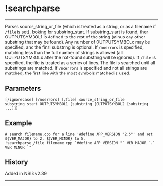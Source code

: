 # !searchparse

---

Parses source\_string\_or\_file (which is treated as a string, or as a filename if `/file` is set), looking for substring\_start. If substring\_start is found, then OUTPUTSYMBOL1 is defined to the rest of the string (minus any other substring that may be found). Any number of OUTPUTSYMBOLx may be specified, and the final substring is optional.
If `/noerrors` is specified, matching less than the full number of strings is allowed (all OUTPUTSYMBOLx after the not-found substring will be ignored).
If `/file` is specified, the file is treated as a series of lines. The file is searched until all substrings are matched. If `/noerrors` is specified and not all strings are matched, the first line with the most symbols matched is used.

## Parameters

    [/ignorecase] [/noerrors] [/file] source_string_or_file substring_start OUTPUTSYMBOL1 [substring [OUTPUTSYMBOL2 [substring ...]]]

## Example

	# search filename.cpp for a line '#define APP_VERSION "2.5"' and set ${VER_MAJOR} to 2, ${VER_MINOR} to 5.
	!searchparse /file filename.cpp `#define APP_VERSION "` VER_MAJOR `.` VER_MINOR `"`

## History

Added in NSIS v2.39

---
